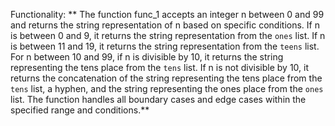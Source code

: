 Functionality: ** The function func_1 accepts an integer n between 0 and 99 and returns the string representation of n based on specific conditions. If n is between 0 and 9, it returns the string representation from the `ones` list. If n is between 11 and 19, it returns the string representation from the `teens` list. For n between 10 and 99, if n is divisible by 10, it returns the string representing the tens place from the `tens` list. If n is not divisible by 10, it returns the concatenation of the string representing the tens place from the `tens` list, a hyphen, and the string representing the ones place from the `ones` list. The function handles all boundary cases and edge cases within the specified range and conditions.**